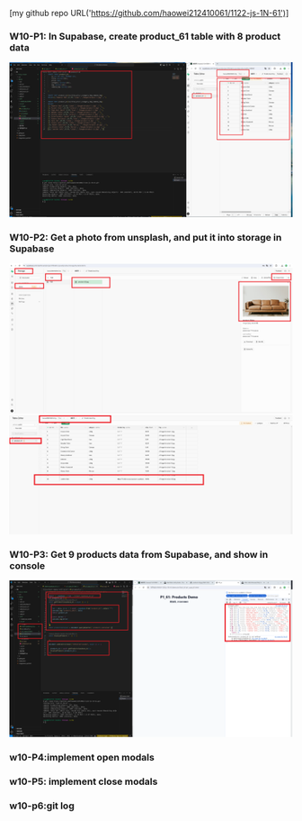 [my github repo URL('https://github.com/haowei212410061/1122-js-1N-61')]
### W10-P1: In Supabase, create product_61 table with 8 product data
![](w10-p1.png)

### W10-P2: Get a photo from unsplash, and put it into storage in Supabase

![](w10-p2-1.png)
![](w10-p2-2.png)

### W10-P3: Get 9 products data from Supabase, and show in console

![](w10-p3.png)




### w10-P4:implement open modals


### w10-P5: implement close modals



### w10-p6:git log
